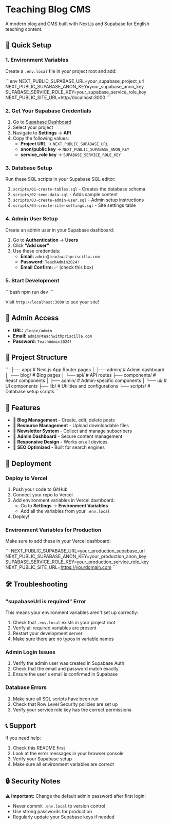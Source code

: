 # Teaching Blog CMS

A modern blog and CMS built with Next.js and Supabase for English teaching content.

## 🚀 Quick Setup

### 1. Environment Variables

Create a `.env.local` file in your project root and add:

\`\`\`env
NEXT_PUBLIC_SUPABASE_URL=your_supabase_project_url
NEXT_PUBLIC_SUPABASE_ANON_KEY=your_supabase_anon_key
SUPABASE_SERVICE_ROLE_KEY=your_supabase_service_role_key
NEXT_PUBLIC_SITE_URL=http://localhost:3000
\`\`\`

### 2. Get Your Supabase Credentials

1. Go to [Supabase Dashboard](https://supabase.com/dashboard)
2. Select your project
3. Navigate to **Settings** → **API**
4. Copy the following values:
   - **Project URL** → `NEXT_PUBLIC_SUPABASE_URL`
   - **anon/public key** → `NEXT_PUBLIC_SUPABASE_ANON_KEY`
   - **service_role key** → `SUPABASE_SERVICE_ROLE_KEY`

### 3. Database Setup

Run these SQL scripts in your Supabase SQL editor:

1. `scripts/01-create-tables.sql` - Creates the database schema
2. `scripts/02-seed-data.sql` - Adds sample content
3. `scripts/03-create-admin-user.sql` - Admin setup instructions
4. `scripts/04-create-site-settings.sql` - Site settings table

### 4. Admin User Setup

Create an admin user in your Supabase dashboard:

1. Go to **Authentication** → **Users**
2. Click **"Add user"**
3. Use these credentials:
   - **Email:** `admin@teachwithpriscilla.com`
   - **Password:** `TeachAdmin2024!`
   - **Email Confirm:** ✅ (check this box)

### 5. Start Development

\`\`\`bash
npm run dev
\`\`\`

Visit `http://localhost:3000` to see your site!

## 🔐 Admin Access

- **URL:** `/login/admin`
- **Email:** `admin@teachwithpriscilla.com`
- **Password:** `TeachAdmin2024!`

## 📁 Project Structure

\`\`\`
├── app/                    # Next.js App Router pages
│   ├── admin/             # Admin dashboard
│   ├── blog/              # Blog pages
│   └── api/               # API routes
├── components/            # React components
│   ├── admin/            # Admin-specific components
│   └── ui/               # UI components
├── lib/                  # Utilities and configurations
└── scripts/              # Database setup scripts
\`\`\`

## 🌟 Features

- 📝 **Blog Management** - Create, edit, delete posts
- 📁 **Resource Management** - Upload downloadable files
- 📧 **Newsletter System** - Collect and manage subscribers
- 🔐 **Admin Dashboard** - Secure content management
- 📱 **Responsive Design** - Works on all devices
- 🚀 **SEO Optimized** - Built for search engines

## 🚀 Deployment

### Deploy to Vercel

1. Push your code to GitHub
2. Connect your repo to Vercel
3. Add environment variables in Vercel dashboard:
   - Go to **Settings** → **Environment Variables**
   - Add all the variables from your `.env.local`
4. Deploy!

### Environment Variables for Production

Make sure to add these in your Vercel dashboard:

\`\`\`
NEXT_PUBLIC_SUPABASE_URL=your_production_supabase_url
NEXT_PUBLIC_SUPABASE_ANON_KEY=your_production_anon_key
SUPABASE_SERVICE_ROLE_KEY=your_production_service_role_key
NEXT_PUBLIC_SITE_URL=https://yourdomain.com
\`\`\`

## 🛠️ Troubleshooting

### "supabaseUrl is required" Error

This means your environment variables aren't set up correctly:

1. Check that `.env.local` exists in your project root
2. Verify all required variables are present
3. Restart your development server
4. Make sure there are no typos in variable names

### Admin Login Issues

1. Verify the admin user was created in Supabase Auth
2. Check that the email and password match exactly
3. Ensure the user's email is confirmed in Supabase

### Database Errors

1. Make sure all SQL scripts have been run
2. Check that Row Level Security policies are set up
3. Verify your service role key has the correct permissions

## 📞 Support

If you need help:
1. Check this README first
2. Look at the error messages in your browser console
3. Verify your Supabase setup
4. Make sure all environment variables are correct

## 🔒 Security Notes

⚠️ **Important:** Change the default admin password after first login!

- Never commit `.env.local` to version control
- Use strong passwords for production
- Regularly update your Supabase keys if needed
